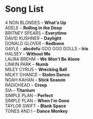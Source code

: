 # Song List

4 NON BLONDES – **What's Up**  
ADELE – **Rolling in the Deep**  
BRITNEY SPEARS – **Everytime**  
DAVID KUSHNER – **Daylight**  
DONALD GLOVER – **Redbone**  
GAYLE - **abcdefu**
GOO GOO DOLLS – **Iris**  
HALSEY – **Without Me**  
LAURA BREHM – **We Won't Be Alone**  
LINKIN PARK – **Numb**  
MILEY CYRUS – **Wrecking Ball**  
MILKY CHANCE – **Stolen Dance**  
NOAH KAHAN – **Stick Season**  
RADIOHEAD – **Creep**  
SIA – **Titanium**  
SIMPLE PLAN – **Perfect**  
SIMPLE PLAN – **When I'm Gone**  
TAYLOR SWIFT – **Blank Space**  
TONES AND I – **Dance Monkey**  

